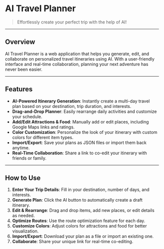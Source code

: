 # AI Travel Planner

> Effortlessly create your perfect trip with the help of AI!

---

## Overview

AI Travel Planner is a web application that helps you generate, edit, and collaborate on personalized travel itineraries using AI. With a user-friendly interface and real-time collaboration, planning your next adventure has never been easier.

---

## Features

- **AI-Powered Itinerary Generation**: Instantly create a multi-day travel plan based on your destination, trip duration, and interests.
- **Drag-and-Drop Planner**: Easily rearrange daily activities and customize your schedule.
- **Add/Edit Attractions & Food**: Manually add or edit places, including Google Maps links and ratings.
- **Color Customization**: Personalize the look of your itinerary with custom colors for different item types.
- **Import/Export**: Save your plans as JSON files or import them back anytime.
- **Real-Time Collaboration**: Share a link to co-edit your itinerary with friends or family.

---


## How to Use

1. **Enter Your Trip Details**: Fill in your destination, number of days, and interests.
2. **Generate Plan**: Click the AI button to automatically create a draft itinerary.
3. **Edit & Rearrange**: Drag and drop items, add new places, or edit details as needed.
4. **Optimize Routes**: Use the route optimization feature for each day.
5. **Customize Colors**: Adjust colors for attractions and food for better visualization.
6. **Import/Export**: Download your plan as a file or import an existing one.
7. **Collaborate**: Share your unique link for real-time co-editing.


